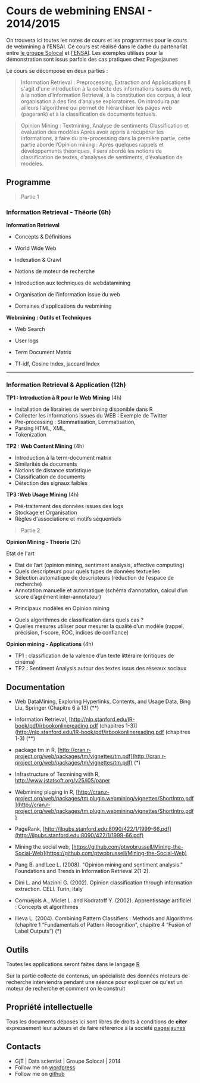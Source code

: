 Cours de webmining ENSAI - 2014/2015
=====

On trouvera ici toutes les notes de cours et les programmes pour le cours de webmining à l'ENSAI. Ce cours est réalisé dans le cadre du partenariat entre [le groupe Solocal](www.solocal.com) et [l'ENSAI](www.ensai.fr). Les exemples utilisés pour la démonstration sont issus parfois des cas pratiques chez Pagesjaunes


Le cours se décompose en deux parties : 

> Information Retrieval : Preprocessing, Extraction and Applicications 
Il s'agit d'une introduction à la collecte des informations issues du web, à la notion d’Information Retrieval, à la constitution des corpus, à leur organisation à des fins d’analyse exploratoires. 
On introduira par ailleurs l’algorithme qui permet de hiérarchiser les pages web (pagerank) et à la classification de documents textuels.

> Opinion Mining : Textmining, Analyse de sentiments Classification et évaluation des modèles 
Après avoir appris à récupérer les informations, à faire du pre-processing dans la première partie, cette partie aborde l’Opinion mining : Après quelques rappels et développements théoriques, il sera abordé les notions de classification de textes, d’analyses de sentiments, d’évaluation de modèles. 

## Programme

> Partie 1

### Information Retrieval - Théorie (6h)

**Information Retrieval**

* Concepts & Définitions

* World Wide Web

* Indexation & Crawl

* Notions de moteur de recherche 

* Introduction aux techniques de webdatamining

* Organisation de l'information issue du web

* Domaines d'applications du webmining

**Webmining : Outils et Techniques**

* Web Search

* User logs

* Term Document Matrix

* Tf-idf, Cosine Index, jaccard Index

-----

### Information Retrieval & Application (12h)

**TP1 : Introduction à R pour le Web Mining** (4h)

* Installation de librairies de wembining  disponible dans R
* Collecter les informations issues du WEB : Exemple de Twitter
* Pre-processing : Stemmatisation, Lemmatisation, 
* Parsing HTML, XML, 
* Tokenization

**TP2 : Web Content Mining** (4h)

* Introduction à la term-document matrix
* Similarités de documents
* Notions de distance statistique
* Classification de documents
* Détection des signaux faibles

**TP3 :Web Usage Mining** (4h)

* Pré-traitement des données issues des logs
* Stockage et Organisation
* Règles d'associatione et motifs séquentiels


> Partie 2

**Opinion Mining - Théorie** (2h)

Etat de l'art

* Etat de l’art (opinion mining, sentiment analysis, affective computing)
* Quels descripteurs pour quels types de données textuelles
* Sélection automatique de descripteurs (réduction de l’espace de recherche)
* Annotation manuelle et automatique (schéma d’annotation, calcul d’un score d’agrément inter-annotateur)

-	Principaux modèles en Opinion mining
* Quels algorithmes de classification dans quels cas ?
* Quelles mesures utiliser pour mesurer la qualité d’un modèle (rappel, précision, f-score, ROC, indices de confiance)

**Opinion mining - Applications** (4h)

-	TP1 : classification de la valence d’un texte littéraire (critiques de cinéma) 
-	TP2 : Sentiment Analysis autour des textes issus des réseaux sociaux 


## Documentation

*	Web DataMining, Exploring Hyperlinks, Contents, and Usage Data, Bing Liu, Springer (Chapitre 6 à 13) (**)

*	Information Retrieval, [http://nlp.stanford.edu/IR-book/pdf/irbookonlinereading.pdf (chapitres 1-3)](http://nlp.stanford.edu/IR-book/pdf/irbookonlinereading.pdf (chapitres 1-3) (**)

*	package tm in R, [http://cran.r-project.org/web/packages/tm/vignettes/tm.pdf](http://cran.r-project.org/web/packages/tm/vignettes/tm.pdf) (*)

*	Infrastructure of Texmining with R, http://www.jstatsoft.org/v25/i05/paper

*	Webmining pluging in R, [http://cran.r-project.org/web/packages/tm.plugin.webmining/vignettes/ShortIntro.pdf](http://cran.r-project.org/web/packages/tm.plugin.webmining/vignettes/ShortIntro.pdf)

*	PageRank,  [http://ilpubs.stanford.edu:8090/422/1/1999-66.pdf](http://ilpubs.stanford.edu:8090/422/1/1999-66.pdf)

*	Mining the social web, [https://github.com/ptwobrussell/Mining-the-Social-Web](https://github.com/ptwobrussell/Mining-the-Social-Web)

*	Pang B. and Lee L. (2008). "Opinion mining and sentiment analysis." Foundations and Trends in Information Retrieval 2(1-2).

*	Dini L. and Mazinni G. (2002). Opinion classification through information extraction. CELI. Turin, Italy

*	Cornuéjols A., Miclet L. and Kodratoff Y. (2002). Apprentissage artificiel : Concepts et algorithmes

*	Ilieva L. (2004). Combining Pattern Classifiers : Methods and Algorithms (chapitre 1 “Fundamentals of Pattern Recognition”, chapitre 4 “Fusion of Label Outputs”) (*)


## Outils

Toutes les applications seront faites dans le langage [R](www.cran.r-project.org)

Sur la partie collecte de contenus, un spécialiste des données moteurs de recherche interviendra pendant une séance pour expliquer ce qu'est un moteur de recherche et comment on le construit


## Propriété intellectuelle

Tous les documents déposés ici sont libres de droits à conditions de **citer** expressement leur auteurs et de faire référence à la société [pagesjaunes](www.pagesjaunes.fr)


## Contacts

* GjT | Data scientist | Groupe Solocal | 2014
* Follow me on [wordpress](http://sciencendata.wordpress.com)
* Follow me on [github](http://github.io/gtanalytics)